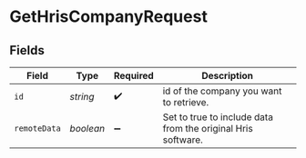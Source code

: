 # GetHrisCompanyRequest


## Fields

| Field                                                        | Type                                                         | Required                                                     | Description                                                  |
| ------------------------------------------------------------ | ------------------------------------------------------------ | ------------------------------------------------------------ | ------------------------------------------------------------ |
| `id`                                                         | *string*                                                     | :heavy_check_mark:                                           | id of the company you want to retrieve.                      |
| `remoteData`                                                 | *boolean*                                                    | :heavy_minus_sign:                                           | Set to true to include data from the original Hris software. |